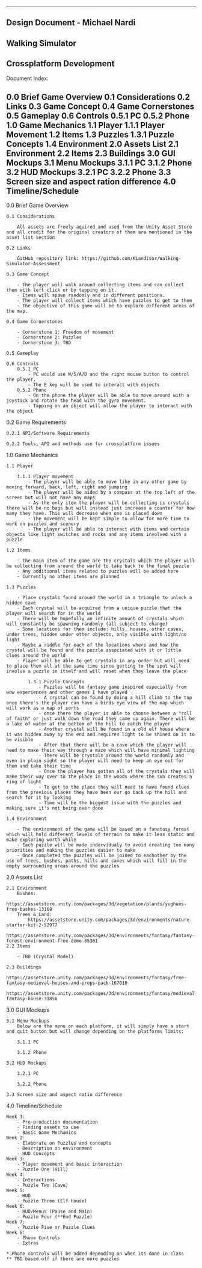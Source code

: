 -------------------------------
Design Document - Michael Nardi
-------------------------------
Walking Simulator
-------------------------------
Crossplatform Development
-------------------------------
Document Index:

0.0 Brief Game Overview
0.1 Considerations
0.2 Links
0.3 Game Concept
0.4 Game Cornerstones
0.5 Gameplay
0.6 Controls
	0.5.1 PC
	0.5.2 Phone
1.0 Game Mechanics
1.1 Player
	1.1.1 Player Movement
1.2 Items
1.3 Puzzles
	1.3.1 Puzzle Concepts
1.4 Environment
2.0 Assets List
2.1 Environment
2.2 Items
2.3 Buildings
3.0 GUI Mockups
3.1 Menu Mockups
	3.1.1 PC
	3.1.2 Phone
3.2 HUD Mockups
	3.2.1 PC
	3.2.2 Phone
3.3 Screen size and aspect ration difference
4.0 Timeline/Schedule
----------------------------------------------------------
0.0 Brief Game Overview

	0.1 Considerations

		All assets are freely aquired and used from the Unity Asset Store and all credit for the original creators of them are mentioned in the asset list section

	0.2 Links

		GitHub repository link: https://github.com/Kiandisor/Walking-Simulator-Assessment

	0.3 Game Concept

		- The player will walk around collecting items and can collect them with left click or by tapping on it.
		- Items will spawn randomly and in different positions.
		- The player will collect items which have puzzles to get to them
		- The objective of this game will be to explore different areas of the map.

	0.4 Game Cornerstones

		- Cornerstone 1: Freedom of movement
		- Cornerstone 2: Puzzles
		- Cornerstone 3: TBD 

	0.5 Gameplay

	0.6 Controls
		0.5.1 PC
			- PC would use W/S/A/D and the right mouse button to control the player.
			- The E key will be used to interact with objects
		0.5.2 Phone
			- On the phone the player will be able to move around with a joystick and rotate the head with the gyro movement.
			- Tapping on an object will allow the player to interact with the object 

0.2 Game Requirements

	0.2.1 API/Software Requirements

	0.2.2 Tools, API and methods use for crossplatform issues

1.0 Game Mechanics

	1.1 Player 

		1.1.1 Player movement
			- The player will be able to move like in any other game by moving forward, back, left, right and jumping 
			- The player will be aided by a compass at the top left of the screen but will not have any maps 
			- As the only item the player will be collecting is crystals there will be no bags but will instead just increase a counter for how many they have. This will decrease when one is placed down 
			- The movement will be kept simple to allow for more time to work on puzzles and scenery 
			- The player will be able to interact with items and certain objects like light switches and rocks and any items involved with a puzzle

	1.2 Items
		
		- The main item of the game are the crystals which the player will be collecting from around the world to take back to the final puzzle
		- Any additional items related to puzzles will be added here
		- Currently no other items are planned

	1.3 Puzzles

		- Place crystals found around the world in a triangle to unlock a hidden cave 
		- Each crystal will be acquired from a unique puzzle that the player will search for in the world 
		- There will be hopefully an infinite amount of crystals which will constantly be spawning randomly (all subject to change) 
		- Some locations for them include: hills, houses, other caves, under trees, hidden under other objects, only visible with light/no light 
		- Maybe a riddle for each of the locations where and how the crystal will be found and the puzzle associated with it or little clues around the world 
		- Player will be able to get crystals in any order but will need to place them all at the same time since getting to the spot will involve a puzzle in itself and will reset when they leave the place

			1.3.1 Puzzle Concepts
				- Puzzles will be fantasy game inspired especially from wow experiences and other games I have played 
				- A crystal can be found by doing a hill climb to the top once there's the player can have a birds eye view of the map which will work as a map of sorts 
				- once there the player is able to choose between a "roll of faith" or just walk down the road they came up again. There will be a lake of water at the bottom of the hill to catch the player 
				- Another crystal will be found in a old elf house where it was hidden away by the end and requires light to be shined on it to be visible 
				- After that there will be a cave which the player will need to make their way through a maze which will have minimal lighting 
				- There will be crystals around the world randomly and even in plain sight so the player will need to keep an eye out for them and take their time 
				- Once the player has gotten all of the crystals they will make their way over to the place in the woods where the sun creates a ring of light
				- To get to the place they will need to have found clues from the previous places they have been our go back up the hill and search for it by looking 
				- Time will be the biggest issue with the puzzles and making sure it's not being over done 

	1.4 Environment

		- The environment of the game will be based on a fanatasy forest which will hold different levels of terrain to make it less static and make exploring worth while
		- Each puzzle will be made indervidualy to avoid creating too many priorities and making the puzzles easier to make
		- Once completed the puzzles will be joined to eachother by the use of trees, bushes, paths, hills and caves which will fill in the empty surrounding areas around the puzzles

2.0 Assets List

	2.1 Environment
		Bushes:
			https://assetstore.unity.com/packages/3d/vegetation/plants/yughues-free-bushes-13168
		Trees & Land:
			https://assetstore.unity.com/packages/3d/environments/nature-starter-kit-2-52977
			https://assetstore.unity.com/packages/3d/environments/fantasy/fantasy-forest-environment-free-demo-35361
	2.2 Items

		- TBD (Crystal Model)	

	2.3 Buildings
		https://assetstore.unity.com/packages/3d/environments/fantasy/free-fantasy-medieval-houses-and-props-pack-167010
		https://assetstore.unity.com/packages/3d/environments/fantasy/medieval-fantasy-house-31856
3.0 GUI Mockups

	3.1 Menu Mockups
		Below are the menu on each platform, it will simply have a start and quit button but will change depending on the platforms limits:

		3.1.1 PC

		3.1.2 Phone

	3.2 HUD Mockups

		3.2.1 PC

		3.2.2 Phone

	3.3 Screen size and aspect ratio difference

4.0 Timeline/Schedule

	Week 1:
		- Pre-production documentation
		- Finding assets to use
		- Basic Game Mechanics
	Week 2:
		- Elaborate on Puzzles and concepts
		- Description on environment
		- HUD Concepts
	Week 3:
		- Player movement and basic interaction
		- Puzzle One (Hill)
	Week 4:
		- Interactions
		- Puzzle Two (Cave)
	Week 5:
		- HUD
		- Puzzle Three (Elf House)
	Week 6:
		- HUD/Menus (Pause and Main)
		- Puzzle Four (**End Puzzle)
	Week 7:
		- Puzzle Five or Puzzle Clues
	Week 8:
		- Phone Controls
		- Extras

	* Phone controls will be added depending on when its done in class
	** TBD based off if there are more puzzles
